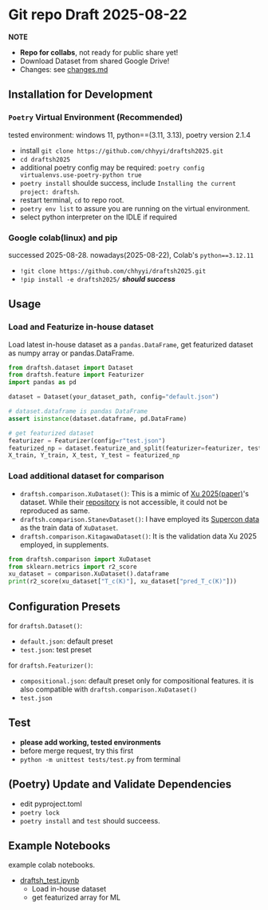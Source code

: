 # Git repo Draft 2025-08-22

**NOTE**  
* **Repo for collabs**, not ready for public share yet!
* Download Dataset from shared Google Drive!
* Changes: see [changes.md](changes.md)

## Installation for Development
### `Poetry` Virtual Environment (Recommended)
tested environment: windows 11, python==(3.11, 3.13), poetry version 2.1.4
* install `git clone https://github.com/chhyyi/draftsh2025.git`
* `cd draftsh2025`
* additional poetry config may be required: `poetry config virtualenvs.use-poetry-python true`
* `poetry install` shoulde success, include `Installing the current project: draftsh`.
* restart terminal, `cd` to repo root.
* `poetry env list` to assure you are running on the virtual environment.
* select python interpreter on the IDLE if required

### Google colab(linux) and pip
successed 2025-08-28. nowadays(2025-08-22), Colab's `python==3.12.11`
* `!git clone https://github.com/chhyyi/draftsh2025.git`
* `!pip install -e draftsh2025/` ***should success***

## Usage
### Load and Featurize in-house dataset

Load latest in-house dataset as a `pandas.DataFrame`, get featurized dataset as numpy array or pandas.DataFrame.
```python
from draftsh.dataset import Dataset
from draftsh.feature import Featurizer
import pandas as pd

dataset = Dataset(your_dataset_path, config="default.json") 

# dataset.dataframe is pandas DataFrame
assert isinstance(dataset.dataframe, pd.DataFrame)

# get featurized dataset
featurizer = Featurizer(config=r"test.json")
featurized_np = dataset.featurize_and_split(featurizer=featurizer, test_size=0.2, shuffle=False, to_numpy=True)
X_train, Y_train, X_test, Y_test = featurized_np
```

### Load additional dataset for comparison
* `draftsh.comparison.XuDataset()`: This is a mimic of [Xu 2025(paper)](https://journal.hep.com.cn/fop/EN/10.15302/frontphys.2025.014205)'s dataset. While their [repository](https://github.com/Dingfei1361/Conventional-SC-HNN-including-dataset) is not accessible, it could not be reproduced as same.
* `draftsh.comparison.StanevDataset()`: I have employed its [Supercon data](https://github.com/vstanev1/Supercon/blob/master/Supercon_data.csv) as the train data of `XuDataset`.
* `draftsh.comparison.KitagawaDataset()`: It is the validation data Xu 2025 employed, in supplements.
```python
from draftsh.comparison import XuDataset
from sklearn.metrics import r2_score
xu_dataset = comparison.XuDataset().dataframe
print(r2_score(xu_dataset["T_c(K)"], xu_dataset["pred_T_c(K)"]))
```

## Configuration Presets 
for `draftsh.Dataset()`:
* `default.json`: default preset
* `test.json`: test preset

for `draftsh.Featurizer()`:
* `compositional.json`: default preset only for compositional features. it is also compatible with `draftsh.comparison.XuDataset()`
* `test.json`

## Test
* **please add working, tested environments**
* before merge request, try this first
* `python -m unittest tests/test.py` from terminal

## (Poetry) Update and Validate Dependencies
* edit pyproject.toml
* `poetry lock`
* `poetry install` and `test` should succeess.

## Example Notebooks
example colab notebooks.
* [draftsh_test.ipynb](https://colab.research.google.com/drive/1xPBWykbPfkP2sLNI8z78uxi3i7vvs89t?usp=sharing)
    * Load in-house dataset
    * get featurized array for ML